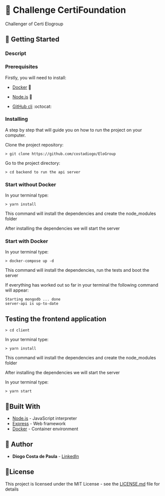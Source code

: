 # 💪 Challenge CertiFoundation

Challenger of Certi Elogroup


 ## 🏁 Getting Started

### Descript


### Prerequisites

Firstly, you will need to install:

* [Docker](https://docs.docker.com/v17.09/engine/installation/#server) 🐳

* [Node.js](https://nodejs.org/en/download/) 🚀

* [GitHub cli](https://gist.github.com/derhuerst/1b15ff4652a867391f03) :octocat:

### Installing


A step by step that will guide you on how to run the project on your computer.


Clone the project repository:
```
> git clone https://github.com/costadiogo/EloGroup
```


Go to the project directory:
```
> cd backend to run the api server
```

### Start without Docker


In your terminal type:

```
> yarn install
```
This command will install the dependencies and create the node_modules folder


After installing the dependencies we will start the server

### Start with Docker

In your terminal type:

```
> docker-compose up -d
```

This command will install the dependencies, run the tests and boot the server

If everything has worked out so far in your terminal the following command will appear:
```
Starting mongodb ... done
server-api is up-to-date
```

## Testing the frontend application
```
> cd client
```

In your terminal type:

```
> yarn install
```
This command will install the dependencies and create the node_modules folder


After installing the dependencies we will start the server

In your terminal type:

```
> yarn start
```




## 🔨Built With

* [Node.js](https://nodejs.org/en/download/) - JavaScript interpreter
* [Express](https://expressjs.com/) - Web framework
* [Docker](https://www.docker.com/) - Container environment



## 🙌 Author

* **Diogo Costa de Paula** - [LinkedIn](https://www.linkedin.com/in/diogo-costa-8138a69b)



## 📃License

This project is licensed under the MIT License - see the [LICENSE.md](LICENSE.md) file for details
